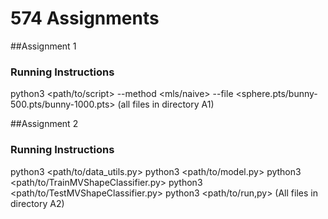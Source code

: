# 574 Assignments

##Assignment 1
### Running Instructions
python3 <path/to/script> --method <mls/naive> --file <sphere.pts/bunny-500.pts/bunny-1000.pts>
(all files in directory A1)

##Assignment 2
### Running Instructions
python3 <path/to/data_utils.py>
python3 <path/to/model.py>
python3 <path/to/TrainMVShapeClassifier.py>
python3 <path/to/TestMVShapeClassifier.py>
python3 <path/to/run,py>
(All files in directory A2)
